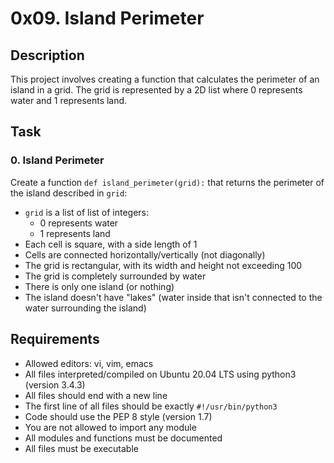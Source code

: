 # 0x09. Island Perimeter

## Description
This project involves creating a function that calculates the perimeter of an island in a grid. The grid is represented by a 2D list where 0 represents water and 1 represents land.

## Task
### 0. Island Perimeter
Create a function `def island_perimeter(grid):` that returns the perimeter of the island described in `grid`:

- `grid` is a list of list of integers:
  - 0 represents water
  - 1 represents land
- Each cell is square, with a side length of 1
- Cells are connected horizontally/vertically (not diagonally)
- The grid is rectangular, with its width and height not exceeding 100
- The grid is completely surrounded by water
- There is only one island (or nothing)
- The island doesn't have "lakes" (water inside that isn't connected to the water surrounding the island)

## Requirements
- Allowed editors: vi, vim, emacs
- All files interpreted/compiled on Ubuntu 20.04 LTS using python3 (version 3.4.3)
- All files should end with a new line
- The first line of all files should be exactly `#!/usr/bin/python3`
- Code should use the PEP 8 style (version 1.7)
- You are not allowed to import any module
- All modules and functions must be documented
- All files must be executable
